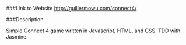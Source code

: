 ###Link to Website
http://guillermowu.com/connect4/

###Description

Simple Connect 4 game written in Javascript, HTML, and CSS. TDD with Jasmine.
